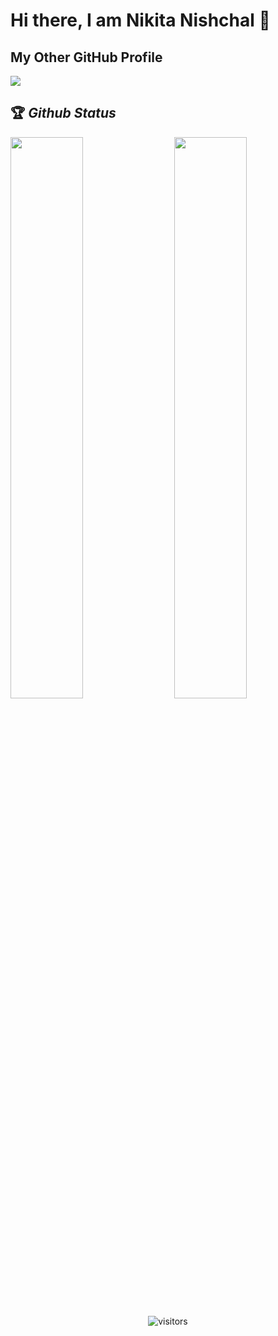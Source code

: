 # Hi there, I am Nikita Nishchal 👋

## My Other GitHub Profile
[<img src="https://img.shields.io/badge/Github-%23000000.svg?&style=for-the-badge&logo=github&logoColor=white">](https://github.com/nikitaNishchal17)

## 🏆 *Github Status*

<img  src="https://github-readme-stats.vercel.app/api?username=Nikitanishchal&show_icons=true&hide_border=true&theme=dark" width="48%" align="right" >
<img  src="https://github-readme-streak-stats.herokuapp.com/?user=Nikitanishchal&theme=dark" width="48%" >
<br>

<div align="center">
  
![visitors](https://visitor-badge.laobi.icu/badge?page_id=Nikitanishchal.Nikitanishchal)
</div>
